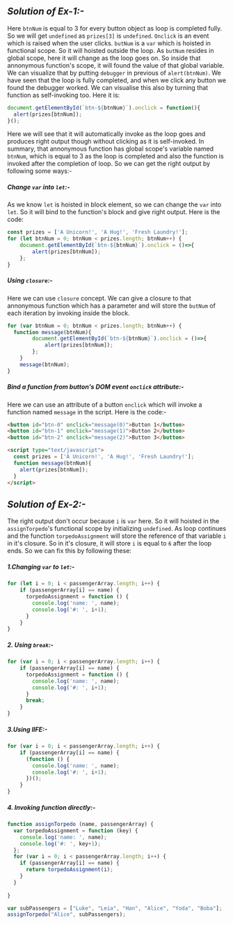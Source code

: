 ## _Solution of Ex-1:-_
Here `btnNum` is equal to 3 for every button object as loop is completed fully. So we will get `undefined` as `prizes[3]` is `undefined`. 
`Onclick` is an event which is raised when the user clicks. `butNum` is a `var` which is hoisted in functional scope. So it will hoisted outside the loop. As `butNum` resides in global scope, here it will change as the loop goes on. So inside that annonymous function's scope, it will found the value of that global variable. We can visualize that by putting `debugger` in previous of `alert(btnNum)`. We have seen that the loop is fully completed, and when we click any button we found the debugger worked. We can visualise this also by turning that function as self-invoking too. Here it is:
```js
document.getElementById(`btn-${btnNum}`).onclick = function(){
  alert(prizes[btnNum]);
}();
```
Here we will see that it will automatically invoke as the loop goes and produces right output though without clicking as it is self-invoked. 
In summary, that annonymous function has global scope's variable named `btnNum`, which is equal to 3 as the loop is completed and also the function is invoked after the completion of loop. So we can get the right output by following some ways:-
##### Change `var` into `let`:-
As we know `let` is hoisted in block element, so we can change the `var` into `let`.  So it will bind to the function's block and give right output. Here is the code:
```js 
const prizes = ['A Unicorn!', 'A Hug!', 'Fresh Laundry!'];
for (let btnNum = 0; btnNum < prizes.length; btnNum++) {
    document.getElementById(`btn-${btnNum}`).onclick = ()=>{
        alert(prizes[btnNum]);
    };
}
```
##### Using `closure`:-
Here we can use `closure` concept. We can give a closure to that annonymous function which has a parameter and will store the `butNum` of each iteration by invoking inside the block.
```js
for (var btnNum = 0; btnNum < prizes.length; btnNum++) {
  function message(btnNum){
        document.getElementById(`btn-${btnNum}`).onclick = ()=>{
            alert(prizes[btnNum]);
        };
    }
    message(btnNum);
}
```
##### Bind a function from button's DOM event `onclick` attribute:-
Here we can use an attribute of a button `onclick` which will invoke a function named `message` in the script. Here is the code:-
```html
<button id="btn-0" onclick="message(0)">Button 1</button>
<button id="btn-1" onclick="message(1)">Button 2</button>
<button id="btn-2" onclick="message(2)">Button 3</button>

<script type="text/javascript">
  const prizes = ['A Unicorn!', 'A Hug!', 'Fresh Laundry!'];
  function message(btnNum){
    alert(prizes[btnNum]);
  }
</script>
```

## _Solution of Ex-2:-_
The right output don't occur because `i` is `var` here. So it will hoisted in the `assignTorpedo`'s functional scope by initializing `undefined`. As loop continues and the function `torpedoAssignment` will store the reference of that variable `i` in it's closure. So in it's closure, it will store `i` is equal to `6` after the loop ends. So we can fix this by following these:
##### 1.Changing `var` to `let`:-
```js
for (let i = 0; i < passengerArray.length; i++) {
    if (passengerArray[i] == name) {
      torpedoAssignment = function () {
        console.log('name: ', name);
        console.log('#: ', i+1);
      }
    }
}
```
##### 2. Using `break`:-
```js
for (var i = 0; i < passengerArray.length; i++) {
    if (passengerArray[i] == name) {
      torpedoAssignment = function () {
        console.log('name: ', name);
        console.log('#: ', i+1);
      }
      break;
    }
}
```
##### 3.Using IIFE:-
```js
for (var i = 0; i < passengerArray.length; i++) {
    if (passengerArray[i] == name) {
      (function () {
        console.log('name: ', name);
        console.log('#: ', i+1);
      })();
    }
}
```
##### 4. Invoking function directly:-
```js
function assignTorpedo (name, passengerArray) {
  var torpedoAssignment = function (key) {
    console.log('name: ', name);
    console.log('#: ', key+1);
  };
  for (var i = 0; i < passengerArray.length; i++) {
    if (passengerArray[i] == name) {
      return torpedoAssignment(i);
    }
  }
  
}

var subPassengers = ["Luke", "Leia", "Han", "Alice", "Yoda", "Boba"];
assignTorpedo("Alice", subPassengers);
```

